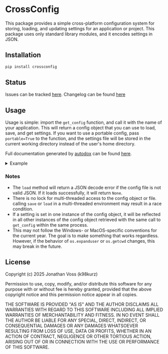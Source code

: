# CrossConfig

This package provides a simple cross-platform configuration system for storing,
loading, and updating settings for an application or project. This package uses
only standard library modules, and it encodes settings in JSON.

## Installation

```bash
pip install crossconfig
```

## Status

Issues can be tracked [here](https://github.com/k98kurz/crossconfig/issues).
Changelog can be found
[here](https://github.com/k98kurz/crossconfig/blob/main/changelog.md)

## Usage

Usage is simple: import the `get_config` function, and call it with the name of
your application. This will return a config object that you can use to load,
save, and get settings. If you want to use a portable config, pass
`portable=True` to the function, and the settings file will be stored in the
current working directory instead of the user's home directory.

Full documentation generated by [autodox](https://pypi.org/project/autodox) can
be found [here](https://github.com/k98kurz/crossconfig/blob/main/docs.md).

<details>
<summary>Example</summary>

```python
from crossconfig import get_config

# load the config for the current user
config = get_config("my_app_name")
config.load()

# get a path for a subdirectory
subdir_path = config.path("subdir")

# set a setting
config.set("my_setting", "my_value")

# save and reload the config
config.save()
config = get_config("my_app_name")
config.load()

# get a setting
assert config.get("my_setting") == "my_value"

# unset a setting
config.unset("my_setting")

# save the config
config.save()
```
</details>

### Notes

- The `load` method will return a JSON decode error if the config file is not
  valid JSON. If it loads successfully, it will return `None`.
- There is no lock for multi-threaded access to the config object or file.
  calling `save` or `load` in a multi-threaded environment may result in a race
  condition.
- If a setting is set in one instance of the config object, it will be
  reflected in all other instances of the config object retrieved with the same
  call to `get_config` within the same process.
- This may not follow the Windows- or MacOS-specific conventions for the current
  year. The goal is to make something that works regardless. However, if the
  behavior of `os.expanduser` or `os.getcwd` changes, this may break in the
  future.

## License

Copyright (c) 2025 Jonathan Voss (k98kurz)

Permission to use, copy, modify, and/or distribute this software
for any purpose with or without fee is hereby granted, provided
that the above copyright notice and this permission notice appear in
all copies.

THE SOFTWARE IS PROVIDED "AS IS" AND THE AUTHOR DISCLAIMS ALL
WARRANTIES WITH REGARD TO THIS SOFTWARE INCLUDING ALL IMPLIED
WARRANTIES OF MERCHANTABILITY AND FITNESS. IN NO EVENT SHALL THE
AUTHOR BE LIABLE FOR ANY SPECIAL, DIRECT, INDIRECT, OR
CONSEQUENTIAL DAMAGES OR ANY DAMAGES WHATSOEVER RESULTING FROM LOSS
OF USE, DATA OR PROFITS, WHETHER IN AN ACTION OF CONTRACT,
NEGLIGENCE OR OTHER TORTIOUS ACTION, ARISING OUT OF OR IN
CONNECTION WITH THE USE OR PERFORMANCE OF THIS SOFTWARE.
